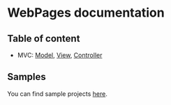WebPages documentation
===

Table of content
---

 * MVC: [Model](Model.md), [View](View.md), [Controller](Controller.md)


Samples
---

You can find sample projects [here](../samples).